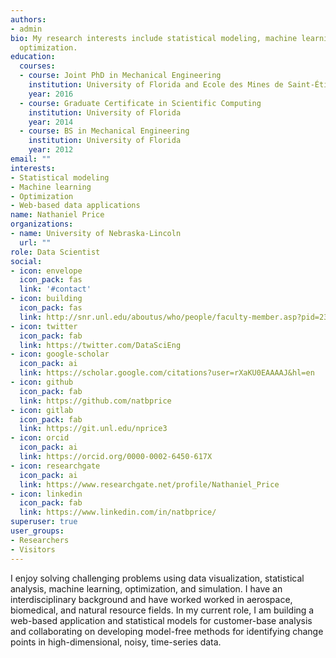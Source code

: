 ```yaml
---
authors:
- admin
bio: My research interests include statistical modeling, machine learning, and
  optimization.
education:
  courses:
  - course: Joint PhD in Mechanical Engineering
    institution: University of Florida and Ecole des Mines de Saint-Étienne
    year: 2016
  - course: Graduate Certificate in Scientific Computing
    institution: University of Florida
    year: 2014
  - course: BS in Mechanical Engineering
    institution: University of Florida
    year: 2012
email: ""
interests:
- Statistical modeling
- Machine learning
- Optimization
- Web-based data applications
name: Nathaniel Price
organizations:
- name: University of Nebraska-Lincoln
  url: ""
role: Data Scientist
social:
- icon: envelope
  icon_pack: fas
  link: '#contact'
- icon: building
  icon_pack: fas
  link: http://snr.unl.edu/aboutus/who/people/faculty-member.asp?pid=2366
- icon: twitter
  icon_pack: fab
  link: https://twitter.com/DataSciEng
- icon: google-scholar
  icon_pack: ai
  link: https://scholar.google.com/citations?user=rXaKU0EAAAAJ&hl=en
- icon: github
  icon_pack: fab
  link: https://github.com/natbprice
- icon: gitlab
  icon_pack: fab
  link: https://git.unl.edu/nprice3
- icon: orcid
  icon_pack: ai
  link: https://orcid.org/0000-0002-6450-617X
- icon: researchgate
  icon_pack: ai
  link: https://www.researchgate.net/profile/Nathaniel_Price
- icon: linkedin
  icon_pack: fab
  link: https://www.linkedin.com/in/natbprice/
superuser: true
user_groups:
- Researchers
- Visitors
---
```


I enjoy solving challenging problems using data visualization, statistical analysis, machine learning, optimization, and simulation. I have an interdisciplinary background and have worked worked in aerospace, biomedical, and natural resource fields. In my current role, I am building a web-based application and statistical models for customer-base analysis and collaborating on developing model-free methods for identifying change points in high-dimensional, noisy, time-series data.
